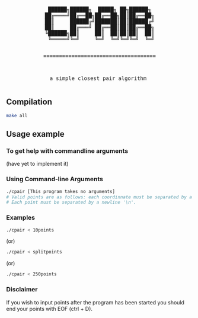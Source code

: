 <div align="center">
<pre>
 ██████╗██████╗  █████╗ ██╗██████╗ 
██╔════╝██╔══██╗██╔══██╗██║██╔══██╗
██║     ██████╔╝███████║██║██████╔╝
██║     ██╔═══╝ ██╔══██║██║██╔══██╗
╚██████╗██║     ██║  ██║██║██║  ██║
 ╚═════╝╚═╝     ╚═╝  ╚═╝╚═╝╚═╝  ╚═╝
                                   
====================================

a simple closest pair algorithm
</pre>
</div>

## Compilation

```sh
make all
```

## Usage example

### To get help with commandline arguments

(have yet to implement it)

### Using Command-line Arguments

```sh
./cpair [This program takes no arguments]
# Valid points are as follows: each coordinnate must be separated by a space.
# Each point must be separated by a newline '\n'.
```

### Examples

```sh
./cpair < 10points
```

(or)

```sh
./cpair < splitpoints
```

(or)

```sh
./cpair < 250points
```

### Disclaimer

If you wish to input points after the program has been started you should end your points with EOF (ctrl + D).
